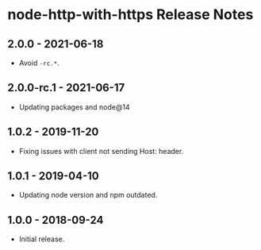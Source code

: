 # node-http-with-https Release Notes

## 2.0.0 - 2021-06-18

- Avoid `-rc.*`.

## 2.0.0-rc.1 - 2021-06-17

- Updating packages and node@14

## 1.0.2 - 2019-11-20

- Fixing issues with client not sending Host: header.

## 1.0.1 - 2019-04-10

- Updating node version and npm outdated.

## 1.0.0 - 2018-09-24

- Initial release.
